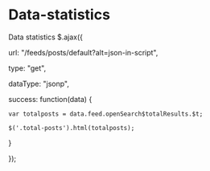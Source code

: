 # Data-statistics
Data statistics
$.ajax({

  url: "/feeds/posts/default?alt=json-in-script",

  type: "get",

  dataType: "jsonp",

  success: function(data) {

    var totalposts = data.feed.openSearch$totalResults.$t;

    $('.total-posts').html(totalposts);

  }

});
